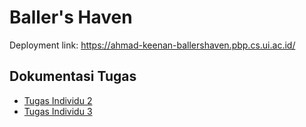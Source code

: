 # Baller's Haven

Deployment link: https://ahmad-keenan-ballershaven.pbp.cs.ui.ac.id/

## Dokumentasi Tugas
- [Tugas Individu 2](./tugas/tugas2/README.md)
- [Tugas Individu 3](./tugas/tugas3/README.md)
